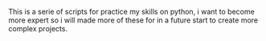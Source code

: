This is a serie of scripts for practice my skills on python, i want to become more expert so i will made more of these for in a future start to create more complex projects.
